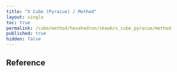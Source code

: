 ```yaml
---
title: "X Cube (Pyracue) / Method"
layout: single
toc: true
permalink: /cube/method/hexahedron/skewb/x_cube_pyracue/method
published: true
hidden: false
---
```


<head>
  <base target="_blank">
</head>



## Reference

